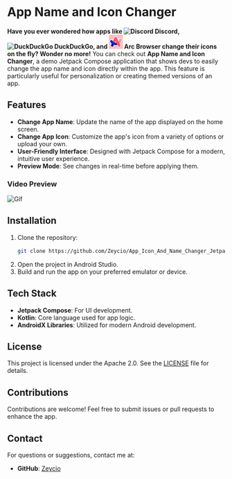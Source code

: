 # App Name and Icon Changer

**Have you ever wondered how apps like ![Discord](https://cdn.icon-icons.com/icons2/2108/PNG/32/discord_icon_130958.png) Discord, ![DuckDuckGo](https://duckduckgo.com/favicon.ico) DuckDuckGo, and ![Arc Browser](.assets/arc.png) Arc Browser change their icons on the fly? Wonder no more!** You can check out **App Name and Icon Changer**, a demo Jetpack Compose application that shows devs to easily change the app name and icon directly within the app. This feature is particularly useful for personalization or creating themed versions of an app.




## Features

- **Change App Name**: Update the name of the app displayed on the home screen.
- **Change App Icon**: Customize the app's icon from a variety of options or upload your own.
- **User-Friendly Interface**: Designed with Jetpack Compose for a modern, intuitive user experience.
- **Preview Mode**: See changes in real-time before applying them.

### Video Preview

<img src=".assets/ScreenRec.gif" alt="Gif" width="256" height="570">
   
## Installation

1. Clone the repository:
   ```bash
   git clone https://github.com/Zeycio/App_Icon_And_Name_Changer_Jetpack_Compose.git
   ```
2. Open the project in Android Studio.
3. Build and run the app on your preferred emulator or device.


## Tech Stack

- **Jetpack Compose**: For UI development.
- **Kotlin**: Core language used for app logic.
- **AndroidX Libraries**: Utilized for modern Android development.



## License

This project is licensed under the Apache 2.0. See the [LICENSE](./LICENSE) file for details.



## Contributions

Contributions are welcome! Feel free to submit issues or pull requests to enhance the app.

## Contact

For questions or suggestions, contact me at:
- **GitHub**: [Zeycio](https://github.com/Zeycio)

